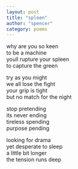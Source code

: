 ```yaml
---
layout: post
title: "spleen"
author: "spencer"
category: poems
---
```


why are you so keen  
to be a machine  
youll rupture your spleen  
to capture the green     

try as you might   
we all lose the fight  
your grip is tight  
but no match for the night  

stop pretending   
its never ending   
tireless spending   
purpose pending   

looking for drama  
yet desperate to sleep  
a little bit longer   
the tension runs deep  
